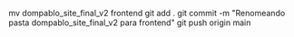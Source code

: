 mv dompablo_site_final_v2 frontend
git add .
git commit -m "Renomeando pasta dompablo_site_final_v2 para frontend"
git push origin main








